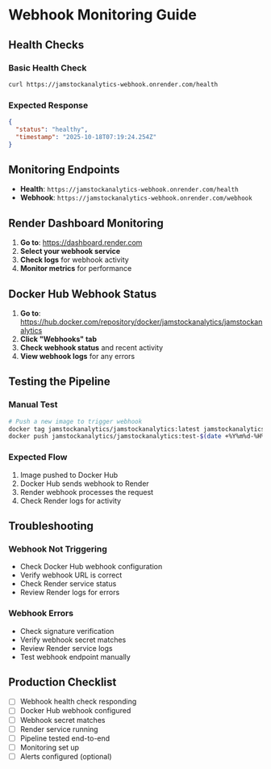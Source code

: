 # Webhook Monitoring Guide

## Health Checks

### Basic Health Check
```bash
curl https://jamstockanalytics-webhook.onrender.com/health
```

### Expected Response
```json
{
  "status": "healthy",
  "timestamp": "2025-10-18T07:19:24.254Z"
}
```

## Monitoring Endpoints

- **Health**: `https://jamstockanalytics-webhook.onrender.com/health`
- **Webhook**: `https://jamstockanalytics-webhook.onrender.com/webhook`

## Render Dashboard Monitoring

1. **Go to**: https://dashboard.render.com
2. **Select your webhook service**
3. **Check logs** for webhook activity
4. **Monitor metrics** for performance

## Docker Hub Webhook Status

1. **Go to**: https://hub.docker.com/repository/docker/jamstockanalytics/jamstockanalytics
2. **Click "Webhooks" tab**
3. **Check webhook status** and recent activity
4. **View webhook logs** for any errors

## Testing the Pipeline

### Manual Test
```bash
# Push a new image to trigger webhook
docker tag jamstockanalytics/jamstockanalytics:latest jamstockanalytics/jamstockanalytics:test-$(date +%Y%m%d-%H%M%S)
docker push jamstockanalytics/jamstockanalytics:test-$(date +%Y%m%d-%H%M%S)
```

### Expected Flow
1. Image pushed to Docker Hub
2. Docker Hub sends webhook to Render
3. Render webhook processes the request
4. Check Render logs for activity

## Troubleshooting

### Webhook Not Triggering
- Check Docker Hub webhook configuration
- Verify webhook URL is correct
- Check Render service status
- Review Render logs for errors

### Webhook Errors
- Check signature verification
- Verify webhook secret matches
- Review Render service logs
- Test webhook endpoint manually

## Production Checklist

- [ ] Webhook health check responding
- [ ] Docker Hub webhook configured
- [ ] Webhook secret matches
- [ ] Render service running
- [ ] Pipeline tested end-to-end
- [ ] Monitoring set up
- [ ] Alerts configured (optional)
